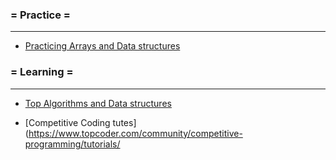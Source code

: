 ### = Practice =
***

* [Practicing Arrays and Data structures](https://practice.geeksforgeeks.org/explore/?category%5B%5D=Arrays&difficulty%5B%5D=-2&page=1&sortBy=submissions) 


### = Learning =
***

* [Top Algorithms and Data structures](https://www.geeksforgeeks.org/top-algorithms-and-data-structures-for-competitive-programming/)

* [Competitive Coding tutes](https://www.topcoder.com/community/competitive-programming/tutorials/



